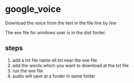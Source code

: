 # google_voice
Download the voice from the text in the file line by line

The exe file for windows user is in the dist forder.

## steps
1. add a txt file name all.txt near the exe file
2. add the words which you want to download at the txt file
3. run the exe file
4. audio will save at a forder in same folder
